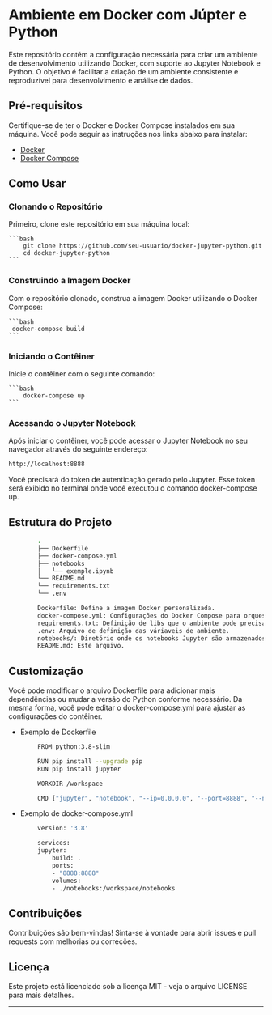 # Ambiente em Docker com Júpter e Python

Este repositório contém a configuração necessária para criar um ambiente de desenvolvimento utilizando Docker, com suporte ao Jupyter Notebook e Python. O objetivo é facilitar a criação de um ambiente consistente e reproduzível para desenvolvimento e análise de dados.

## Pré-requisitos

Certifique-se de ter o Docker e Docker Compose instalados em sua máquina. Você pode seguir as instruções nos links abaixo para instalar:

- [Docker](https://docs.docker.com/get-docker/)
- [Docker Compose](https://docs.docker.com/compose/install/)

## Como Usar

### Clonando o Repositório

Primeiro, clone este repositório em sua máquina local:

    ```bash
        git clone https://github.com/seu-usuario/docker-jupyter-python.git
        cd docker-jupyter-python
    ```
### Construindo a Imagem Docker
Com o repositório clonado, construa a imagem Docker utilizando o Docker Compose:

    ```bash
     docker-compose build
    ```

### Iniciando o Contêiner
Inicie o contêiner com o seguinte comando:

    ```bash
        docker-compose up
    ```

### Acessando o Jupyter Notebook
Após iniciar o contêiner, você pode acessar o Jupyter Notebook no seu navegador através do seguinte endereço:

```bash
http://localhost:8888
```

Você precisará do token de autenticação gerado pelo Jupyter. Esse token será exibido no terminal onde você executou o comando docker-compose up.

## Estrutura do Projeto

```bash
        .
        ├── Dockerfile
        ├── docker-compose.yml
        ├── notebooks
        │   └── exemple.ipynb
        └── README.md
        └── requirements.txt
        └── .env

        Dockerfile: Define a imagem Docker personalizada.
        docker-compose.yml: Configurações do Docker Compose para orquestrar o contêiner.
        requirements.txt: Definição de libs que o ambiente pode precisar.
        .env: Arquivo de definição das váriaveis de ambiente.
        notebooks/: Diretório onde os notebooks Jupyter são armazenados.
        README.md: Este arquivo.
```
## Customização
Você pode modificar o arquivo Dockerfile para adicionar mais dependências ou mudar a versão do Python conforme necessário. Da mesma forma, você pode editar o docker-compose.yml para ajustar as configurações do contêiner.

 - Exemplo de Dockerfile

```bash
        FROM python:3.8-slim

        RUN pip install --upgrade pip
        RUN pip install jupyter

        WORKDIR /workspace

        CMD ["jupyter", "notebook", "--ip=0.0.0.0", "--port=8888", "--no-browser", "--allow-root"]

```
- Exemplo de docker-compose.yml

```bash
        version: '3.8'

        services:
        jupyter:
            build: .
            ports:
            - "8888:8888"
            volumes:
            - ./notebooks:/workspace/notebooks
```

## Contribuições
Contribuições são bem-vindas! Sinta-se à vontade para abrir issues e pull requests com melhorias ou correções.

## Licença
Este projeto está licenciado sob a licença MIT - veja o arquivo LICENSE para mais detalhes.

----